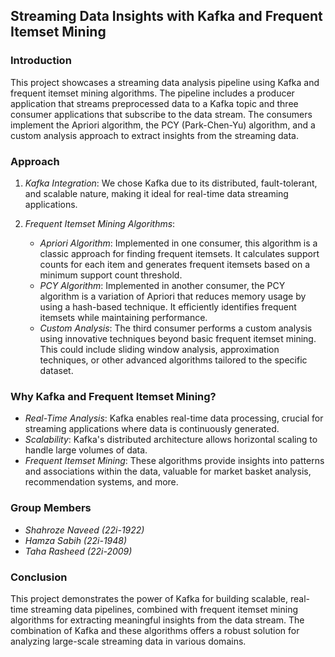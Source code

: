 ## Streaming Data Insights with Kafka and Frequent Itemset Mining

### Introduction
This project showcases a streaming data analysis pipeline using Kafka and frequent itemset mining algorithms. The pipeline includes a producer application that streams preprocessed data to a Kafka topic and three consumer applications that subscribe to the data stream. The consumers implement the Apriori algorithm, the PCY (Park-Chen-Yu) algorithm, and a custom analysis approach to extract insights from the streaming data.

### Approach
1. *Kafka Integration*: We chose Kafka due to its distributed, fault-tolerant, and scalable nature, making it ideal for real-time data streaming applications.

2. *Frequent Itemset Mining Algorithms*:
    - *Apriori Algorithm*: Implemented in one consumer, this algorithm is a classic approach for finding frequent itemsets. It calculates support counts for each item and generates frequent itemsets based on a minimum support count threshold.
    - *PCY Algorithm*: Implemented in another consumer, the PCY algorithm is a variation of Apriori that reduces memory usage by using a hash-based technique. It efficiently identifies frequent itemsets while maintaining performance.
    - *Custom Analysis*: The third consumer performs a custom analysis using innovative techniques beyond basic frequent itemset mining. This could include sliding window analysis, approximation techniques, or other advanced algorithms tailored to the specific dataset.

### Why Kafka and Frequent Itemset Mining?
- *Real-Time Analysis*: Kafka enables real-time data processing, crucial for streaming applications where data is continuously generated.
- *Scalability*: Kafka's distributed architecture allows horizontal scaling to handle large volumes of data.
- *Frequent Itemset Mining*: These algorithms provide insights into patterns and associations within the data, valuable for market basket analysis, recommendation systems, and more.

### Group Members
- *Shahroze Naveed (22i-1922)*
- *Hamza Sabih (22i-1948)*
- *Taha Rasheed (22i-2009)*

### Conclusion
This project demonstrates the power of Kafka for building scalable, real-time streaming data pipelines, combined with frequent itemset mining algorithms for extracting meaningful insights from the data stream. The combination of Kafka and these algorithms offers a robust solution for analyzing large-scale streaming data in various domains.
